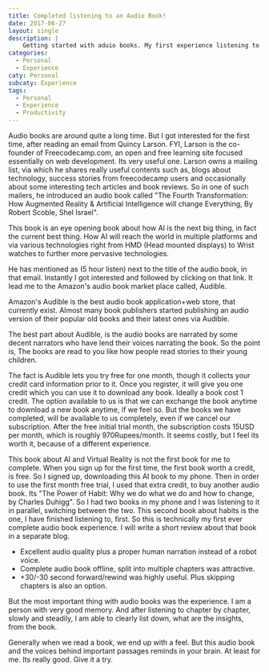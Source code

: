 ```yaml
---
title: Completed listening to an Audio Book!
date: 2017-06-27
layout: single
description: |
    Getting started with aduio books. My first experience listening to an audio book!
categories:
  - Personal
  - Experience
caty: Personal
subcaty: Experience
tags:
  - Personal
  - Experience
  - Productivity
---
```


Audio books are around quite a long time. But I got interested for the first time, after reading an email from Quincy Larson. FYI, Larson is the co-founder of Freecodecamp.com, an open and free learning site focused essentially on web development. Its very useful one. Larson owns a mailing list, via which he shares really useful contents such as, blogs about technology, success stories from freecodecamp users and occasionally about some interesting tech articles and book reviews. So in one of such mailers, he introduced an audio book called "The Fourth Transformation: How Augmented Reality & Artificial Intelligence will change Everything, By Robert Scoble, Shel Israel".

This book is an eye opening book about how AI is the next big thing, in fact the current best thing. How AI will reach the world in multiple platforms and via various technologies right from HMD (Head mounted displays) to Wrist watches to further more pervasive technologies.

He has mentioned as (5 hour listen) next to the title of the audio book, in that email. Instantly I got interested and followed by clicking on that link. It lead me to the Amazon's audio book market place called, Audible.

Amazon's Audible is the best audio book application+web store, that currently exist. Almost many book publishers started publishing an audio version of their popular old books and their latest ones via Audible.

The best part about Audible, is the audio books are narrated by some decent narrators who have lend their voices narrating the book. So the point is, The books are read to you like how people read stories to their young children.

The fact is Audible lets you try free for one month, though it collects your credit card information prior to it. Once you register, it will give you one credit which you can use it to download any book. Ideally a book cost 1 credit. The option available to us is that we can exchange the book anytime to download a new book anytime, if we feel so. But the books we have completed, will be available to us completely, even if we cancel our subscription. After the free initial trial month, the subscription costs 15USD per month, which is roughly 970Rupees/month. It seems costly, but I feel its worth it, because of a different experience.

This book about AI and Virtual Reality is not the first book for me to complete. When you sign up for the first time, the first book worth a credit, is free. So I signed up, downloading this AI book to my phone. Then in order to use the first month free trial, I used that extra credit, to buy another audio book. Its "The Power of Habit: Why we do what we do and how to change, by Charles Duhigg". So I had two books in my phone and I was listening to it in parallel, switching between the two. This second book about habits is the one, I have finished listening to, first. So this is technically my first ever complete audio book experience. I will write a short review about that book in a separate blog.

- Excellent audio quality plus a proper human narration instead of a robot voice.
- Complete audio book offline, split into multiple chapters was attractive.
- +30/-30 second forward/rewind was highly useful. Plus skipping chapters is also an option.

But the most important thing with audio books was the experience. I am a person with very good memory. And after listening to chapter by chapter, slowly and steadily, I am able to clearly list down, what are the insights, from the book.

Generally when we read a book, we end up with a feel. But this audio book and the voices behind important passages reminds in your brain. At least for me. Its really good. Give it a try.

